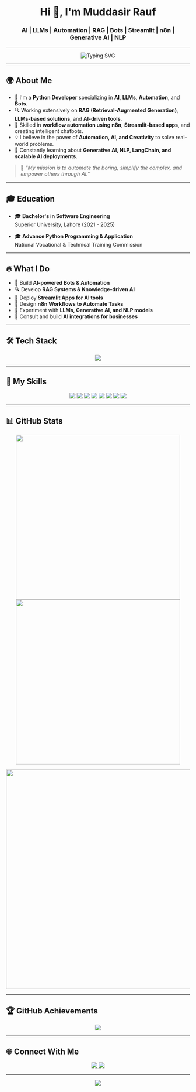 <h1 align="center">Hi 👋, I'm Muddasir Rauf</h1>
<h3 align="center">AI | LLMs | Automation | RAG | Bots | Streamlit | n8n | Generative AI | NLP</h3>

---

<p align="center">
  <img src="https://readme-typing-svg.demolab.com?font=Fira+Code&size=25&pause=1000&color=00F7C7&center=true&vCenter=true&width=600&lines=AI+Developer+%7C+Automation+Specialist;LLM+Expert+%7C+RAG+Engineer;Streamlit+App+Builder+%7C+Bot+Developer;n8n+Automation+%7C+Problem+Solver;Lifelong+Learner+%7C+Tech+Explorer" alt="Typing SVG">
</p>

---

## 🌍 About Me

- 🚀 I'm a **Python Developer** specializing in **AI**, **LLMs**, **Automation**, and **Bots**.  
- 🔍 Working extensively on **RAG (Retrieval-Augmented Generation)**, **LLMs-based solutions**, and **AI-driven tools**.  
- 🎯 Skilled in **workflow automation using n8n**, **Streamlit-based apps**, and creating intelligent chatbots.  
- 💡 I believe in the power of **Automation, AI, and Creativity** to solve real-world problems.  
- 🌱 Constantly learning about **Generative AI, NLP, LangChain, and scalable AI deployments**.  

> 💬 *"My mission is to automate the boring, simplify the complex, and empower others through AI."*

---

## 🎓 Education
- 🎓 **Bachelor's in Software Engineering**  
   Superior University, Lahore (2021 - 2025)

- 🎓 **Advance Python Programming & Application**  
   National Vocational & Technical Training Commission

---

## 🔥 What I Do
- 🤖 Build **AI-powered Bots & Automation**
- 🔍 Develop **RAG Systems & Knowledge-driven AI**
- 🚀 Deploy **Streamlit Apps for AI tools**
- 🔄 Design **n8n Workflows to Automate Tasks**
- 🧠 Experiment with **LLMs, Generative AI, and NLP models**
- 💼 Consult and build **AI integrations for businesses**

---

## 🛠 Tech Stack

<p align="center">
  <a href="#"><img src="https://skillicons.dev/icons?i=python,tensorflow,pytorch,git,github,vscode,streamlit,openai,fastapi,langchain&perline=8" /></a>
</p>

---

## 🚀 My Skills

<p align="center">
  <img src="https://img.shields.io/badge/LLMs-000000?style=for-the-badge&logo=openai&logoColor=white"/>
  <img src="https://img.shields.io/badge/RAG-0A192F?style=for-the-badge&logo=readthedocs&logoColor=white"/>
  <img src="https://img.shields.io/badge/Bots-4B8BBE?style=for-the-badge&logo=python&logoColor=white"/>
  <img src="https://img.shields.io/badge/Automation-n8n-orange?style=for-the-badge&logo=n8n&logoColor=white"/>
  <img src="https://img.shields.io/badge/Streamlit-FF4B4B?style=for-the-badge&logo=streamlit&logoColor=white"/>
  <img src="https://img.shields.io/badge/NLP-5B21B6?style=for-the-badge&logo=google&logoColor=white"/>
  <img src="https://img.shields.io/badge/Generative AI-0A192F?style=for-the-badge&logo=openai&logoColor=white"/>
  <img src="https://img.shields.io/badge/LangChain-000000?style=for-the-badge&logoColor=white"/>
</p>

---

## 📊 GitHub Stats

<p align="center">
  <img src="https://github-readme-streak-stats.herokuapp.com?user=muddasirrob&theme=tokyonight&hide_border=true" width="450"/>
  <img src="https://github-readme-stats.vercel.app/api?username=muddasirrob&show_icons=true&theme=tokyonight&hide_border=true" width="450"/>
</p>

<p align="center">
  <img src="https://github-readme-stats.vercel.app/api/top-langs/?username=muddasirrob&layout=compact&theme=tokyonight&hide_border=true&langs_count=8" width="600"/>
</p>

---

## 🏆 GitHub Achievements

<p align="center">
<img src="https://github-profile-trophy.vercel.app/?username=muddasirrob&theme=discord&no-frame=true&no-bg=true&margin-w=10"/>
</p>

---

## 🌐 Connect With Me

<p align="center">
  <a href="https://www.linkedin.com/in/muddasirrob/" target="_blank">
    <img src="https://img.shields.io/badge/LinkedIn-0077B5?style=for-the-badge&logo=linkedin&logoColor=white"/>
  </a>
  <a href="mailto:muddasirrob@gmail.com" target="_blank">
    <img src="https://img.shields.io/badge/Gmail-D14836?style=for-the-badge&logo=gmail&logoColor=white"/>
  </a>
</p>

---

<p align="center">
  <img src="https://komarev.com/ghpvc/?username=muddasirrob&style=for-the-badge&label=Profile+Views&color=00BFFF"/>
</p>
